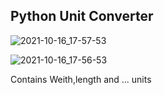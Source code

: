 ## Python Unit Converter


![2021-10-16_17-57-53](https://user-images.githubusercontent.com/88204357/137591566-68f62a85-e070-4ae1-b47e-24d873554836.jpg)


![2021-10-16_17-56-53](https://user-images.githubusercontent.com/88204357/137591562-712d64ca-5c30-4cd2-8f7d-8284ff214ba5.jpg)


Contains Weith,length and ... units
